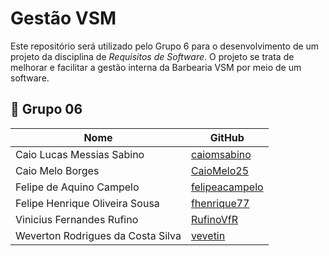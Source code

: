 # Gestão VSM
Este repositório será utilizado pelo Grupo 6 para o desenvolvimento de um projeto da disciplina de *Requisitos de Software*. O projeto se trata de melhorar e facilitar a gestão interna da Barbearia VSM por meio de um software.

## 👥 Grupo 06

| Nome        | GitHub             |
|---------------------|--------------------|
| Caio Lucas Messias Sabino   | [caiomsabino](https://github.com/caiomsabino) |
| Caio Melo Borges  | [CaioMelo25](https://github.com/CaioMelo25)  |
| Felipe de Aquino Campelo  | [felipeacampelo](https://github.com/felipeacampelo) |
| Felipe Henrique Oliveira Sousa  | [fhenrique77](https://github.com/fhenrique77) |
| Vinicius Fernandes Rufino  | [RufinoVfR](https://github.com/RufinoVfR) |
| Weverton Rodrigues da Costa Silva | [vevetin](https://github.com/vevetin) |
